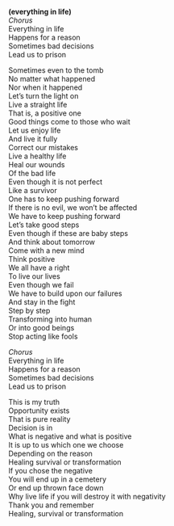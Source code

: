 **(everything in life)**  
_Chorus_  
Everything in life  
Happens for a reason  
Sometimes bad decisions  
Lead us to prison

Sometimes even to the tomb  
No matter what happened  
Nor when it happened  
Let’s turn the light on  
Live a straight life  
That is, a positive one  
Good things come to those who wait  
Let us enjoy life  
And live it fully  
Correct our mistakes  
Live a healthy life  
Heal our wounds  
Of the bad life  
Even though it is not perfect  
Like a survivor  
One has to keep pushing forward  
If there is no evil, we won’t be affected  
We have to keep pushing forward  
Let’s take good steps  
Even though if these are baby steps  
And think about tomorrow  
Come with a new mind  
Think positive  
We all have a right  
To live our lives  
Even though we fail  
We have to build upon our failures  
And stay in the fight  
Step by step  
Transforming into human  
Or into good beings  
Stop acting like fools

_Chorus_  
Everything in life  
Happens for a reason  
Sometimes bad decisions  
Lead us to prison

This is my truth  
Opportunity exists  
That is pure reality  
Decision is in  
What is negative and what is positive  
It is up to us which one we choose  
Depending on the reason  
Healing survival or transformation  
If you chose the negative  
You will end up in a cemetery  
Or end up thrown face down  
Why live life if you will destroy it with negativity  
Thank you and remember  
Healing, survival or transformation
